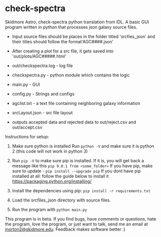 # check-spectra

Skidmore Astro, check-spectra python translation from IDL. 
A basic GUI program written in python that processes json galaxy source files.

*	Input source files should be places in the folder titled 'srcfies_json' and their titles should follow the format'AGC####.json'

*	After creating a plot for a src file, it gets saved into 'out/plots/AGC#####.html'

*	out/checkspectra.log - log file 

*	checkspectra.py - python module which contains the logic

*	main.py - GUI

*	config.py - Strings and configs

*	agclist.txt - a text file containing neighboring galaxy information

*	srcLayout.json - src file layout

*	outputs accepted data and rejected data to out/reject.csv and out/accept.csv


Instructions for setup:

1) Make sure python is installed
	Run ```python -V``` and make sure it is python 2 (this code will not work in python 3)

2) Run ```pip -V``` to make sure pip is installed. If it is, you will get back a message
	like this ```pip 9.0.1 from <some_folder>```
	If you have pip, make sure to update - ```pip install --upgrade pip```
	If you dont have pip installed at all: follow the guide below to install it
	https://packaging.python.org/installing/

4) Install the dependencies using pip:
	```pip install -r requirements.txt```

5) Load the srcfiles_json directory with source files.

6) Run the program with ```python main.py```


This program is in beta. If you find bugs, have comments or questions, hate the program, love the program, or just want to talk, send me an email at jnorton2@skidmore.edu. Feedback makes software better :)